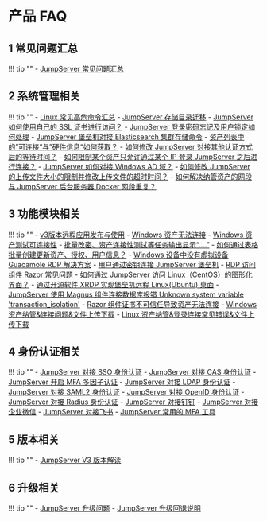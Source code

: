 # 产品 FAQ
## 1 常见问题汇总
!!! tip ""
    - [JumpServer 常见问题汇总](https://kb.fit2cloud.com/?p=73)

## 2 系统管理相关
!!! tip ""
    - [Linux 常见高危命令汇总](https://kb.fit2cloud.com/?p=173)
    - [JumpServer 存储目录迁移](https://kb.fit2cloud.com/?p=d2555b92-6992-4c8d-9282-20ed06f10add)
    - [JumpServer 如何使用自己的 SSL 证书进行访问？](https://kb.fit2cloud.com/?p=152)
    - [JumpServer 登录密码忘记及用户锁定如何处理](https://kb.fit2cloud.com/?p=53)
    - [JumpServer 堡垒机对接 Elasticsearch 集群存储命令](https://kb.fit2cloud.com/?p=220)
    - [资产列表中的”可连接“与”硬件信息“如何获取？](https://kb.fit2cloud.com/?p=216)
    - [如何修改 JumpServer 对接其他认证方式后的等待时间？](https://kb.fit2cloud.com/?p=213)
    - [如何限制某个资产只允许通过某个 IP 登录 JumpServer 之后进行连接？](https://kb.fit2cloud.com/?p=199)
    - [JumpServer 如何对接 Windows AD 域？](https://kb.fit2cloud.com/?p=167)
    - [如何修改 JumpServer 的上传文件大小的限制并修改上传文件的超时时间？](https://kb.fit2cloud.com/?p=157)
    - [如何解决纳管资产的网段与 JumpServer 后台服务器 Docker 网段重复？](https://kb.fit2cloud.com/?p=163)

## 3 功能模块相关
!!! tip ""
    - [v3版本远程应用发布与使用](https://kb.fit2cloud.com/?p=c207be97-6439-4d19-b228-4f1ac7da831e)
    - [Windows 资产无法连接](https://kb.fit2cloud.com/?p=13)
    - [Windows 资产测试可连接性](https://kb.fit2cloud.com/?p=11)
    - [批量改密、资产连接性测试等任务输出显示“....”](https://kb.fit2cloud.com/?p=16)
    - [如何通过表格批量创建更新资产、授权、用户信息？](https://kb.fit2cloud.com/?p=144)
    - [Windows 设备中没有虚拟设备 Guacamole RDP 解决方案](https://kb.fit2cloud.com/?p=59)
    - [用户通过密钥连接 JumpServer 堡垒机](https://kb.fit2cloud.com/?p=098989ab-b70d-49c2-bf03-04574312ae78)
    - [RDP 访问组件 Razor 常见问题](https://kb.fit2cloud.com/?p=172)
    - [如何通过 JumpServer 访问 Linux（CentOS）的图形化界面？](https://kb.fit2cloud.com/?p=141)
    - [通过开源软件 XRDP 实现堡垒机远程 Linux(Ubuntu) 桌面](https://kb.fit2cloud.com/?p=140)
    - [JumpServer 使用 Magnus 组件连接数据库报错 Unknown system variable 'transaction_isolation'](https://kb.fit2cloud.com/?p=130)
    - [Razor 组件证书不可信任导致资产无法连接](https://kb.fit2cloud.com/?p=116)
    - [Windows 资产纳管&连接问题&文件上传下载](https://kb.fit2cloud.com/?p=87)
    - [Linux 资产纳管&登录连接常见错误&文件上传下载](https://kb.fit2cloud.com/?p=86)

## 4 身份认证相关
!!! tip ""
    - [JumpServer 对接 SSO 身份认证](../guide/system/authentication/sso.md)
    - [JumpServer 对接 CAS 身份认证](../guide/system/authentication/cas.md)
    - [JumpServer 开启 MFA 多因子认证](../guide/system/authentication/mfa.md)
    - [JumpServer 对接 LDAP 身份认证](../guide/system/authentication/ldap.md)
    - [JumpServer 对接 SAML2 身份认证](../guide/system/authentication/saml2.md)
    - [JumpServer 对接 OpenID 身份认证](../guide/system/authentication/openid.md)
    - [JumpServer 对接 Radius 身份认证](../guide/system/authentication/radius.md)
    - [JumpServer 对接钉钉](../guide/system/authentication/dingtalk.md)
    - [JumpServer 对接企业微信](../guide/system/authentication/wechat.md)
    - [JumpServer 对接飞书](../guide/system/authentication/feishu.md)
    - [JumpServer 常用的 MFA 工具](https://kb.fit2cloud.com/?p=6)

## 5 版本相关
!!! tip ""
    - [JumpServer V3 版本解读](https://mp.weixin.qq.com/s/ofN6KUyjabaWw4HVdvLQ8Q)

## 6 升级相关
!!! tip ""
    - [JumpServer 升级问题](https://kb.fit2cloud.com/?p=9aaf5bc6-7071-4be0-96fd-98295feee3f2)
    - [JumpServer 升级回退说明](https://kb.fit2cloud.com/?p=4ba65333-bf41-42f7-b329-afc855e7789a)


